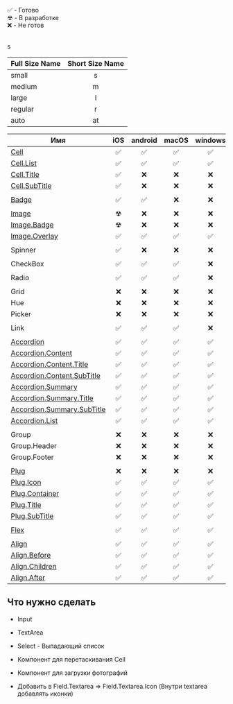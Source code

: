 &#9989; - Готово<br/>
&#9762; - В разработке<br/>
&#10060; - Не готов<br/>

<br/>s

| Full Size Name | Short Size Name |
| -------------- | :-------------: |
| small          |        s        |
| medium         |        m        |
| large          |        l        |
| regular        |        r        |
| auto           |       at        |

| Имя                                                                                 |   iOS    | android  |  macOS   | windows  |  others  |  Тесты   |
| ----------------------------------------------------------------------------------- | :------: | :------: | :------: | :------: | :------: | :------: |
| [Cell](/src/default/Blocks/Cell)                                                    | &#9989;  | &#9989;  | &#9989;  | &#9989;  | &#9989;  | &#10060; |
| [Cell.List](/src/default/Blocks/Cell/addons/CellList)                               | &#9989;  | &#9989;  | &#9989;  | &#9989;  | &#9989;  | &#10060; |
| [Cell.Title](/src/default/Blocks/Cell/Fonts/Title)                                  | &#9989;  | &#10060; | &#10060; | &#10060; | &#10060; | &#10060; |
| [Cell.SubTitle](/src/default/Blocks/Cell/Fonts/SubTitle)                            | &#9989;  | &#10060; | &#10060; | &#10060; | &#10060; | &#10060; |
|                                                                                     |          |          |          |          |          |          |
| [Badge](/src/default/Blocks/Badge)                                                  | &#9989;  | &#9989;  | &#10060; | &#10060; | &#10060; | &#10060; |
|                                                                                     |          |          |          |          |          |
| [Image](/src/default/Blocks/Image)                                                  | &#9762;  | &#10060; | &#10060; | &#10060; | &#10060; | &#10060; |
| [Image.Badge](/src/default/Blocks/Image/addons/ImageBadge)                          | &#9762;  | &#10060; | &#10060; | &#10060; | &#10060; | &#10060; |
| [Image.Overlay](/src/default/Blocks/Image/addons/ImageOverlay)                      | &#9989;  | &#9989;  | &#9989;  | &#9989;  | &#9989;  | &#10060; |
|                                                                                     |          |          |          |          |          |          |
| Spinner                                                                             | &#9989;  | &#10060; | &#10060; | &#10060; | &#9989;  | &#10060; |
|                                                                                     |          |          |          |          |          |          |
| CheckBox                                                                            | &#9989;  | &#9989;  | &#9989;  | &#10060; | &#9989;  | &#10060; |
|                                                                                     |          |          |          |          |          |          |
| Radio                                                                               | &#9989;  | &#9989;  | &#9989;  | &#10060; | &#9989;  | &#10060; |
|                                                                                     |          |          |          |          |          |          |
| Grid                                                                                | &#10060; | &#10060; | &#10060; | &#10060; | &#10060; | &#10060; |
| Hue                                                                                 | &#10060; | &#10060; | &#10060; | &#10060; | &#10060; | &#10060; |
| Picker                                                                              | &#10060; | &#10060; | &#10060; | &#10060; | &#10060; | &#10060; |
|                                                                                     |          |          |          |          |          |          |
| Link                                                                                | &#9989;  | &#9989;  | &#9989;  | &#10060; | &#10060; | &#10060; |
|                                                                                     |          |          |          |          |          |          |
| [Accordion](/src/default/Blocks/Accordion)                                          | &#9989;  | &#9989;  | &#9989;  | &#9989;  | &#9989;  | &#9989;  |
| [Accordion.Content](/src/default/Blocks/Accordion/addons/AccordionContent)          | &#9989;  | &#9989;  | &#9989;  | &#9989;  | &#9989;  | &#9989;  |
| [Accordion.Content.Title](/src/default/Blocks/Accordion/addons/AccordionContent)    | &#9989;  | &#9989;  | &#9989;  | &#9989;  | &#9989;  | &#9989;  |
| [Accordion.Content.SubTitle](/src/default/Blocks/Accordion/addons/AccordionContent) | &#9989;  | &#9989;  | &#9989;  | &#9989;  | &#9989;  | &#9989;  |
| [Accordion.Summary](/src/default/Blocks/Accordion/addons/AccordionSummary)          | &#9989;  | &#9989;  | &#9989;  | &#9989;  | &#9989;  | &#9989;  |
| [Accordion.Summary.Title](/src/default/Blocks/Accordion/addons/AccordionSummary)    | &#9989;  | &#9989;  | &#9989;  | &#9989;  | &#9989;  | &#9989;  |
| [Accordion.Summary.SubTitle](/src/default/Blocks/Accordion/addons/AccordionSummary) | &#9989;  | &#9989;  | &#9989;  | &#9989;  | &#9989;  | &#9989;  |
| [Accordion.List](/src/default/Blocks/Accordion/addons/AccordionList/)               | &#9989;  | &#9989;  | &#9989;  | &#9989;  | &#9989;  | &#9989;  |
|                                                                                     |          |          |          |          |          |          |
| Group                                                                               | &#10060; | &#10060; | &#10060; | &#10060; | &#10060; | &#10060; |
| Group.Header                                                                        | &#10060; | &#10060; | &#10060; | &#10060; | &#10060; | &#10060; |
| Group.Footer                                                                        | &#10060; | &#10060; | &#10060; | &#10060; | &#10060; | &#10060; |
|                                                                                     |          |          |          |          |          |          |
| [Plug](/src/default/Blocks/Plug)                                                    | &#10060; | &#10060; | &#10060; | &#10060; | &#10060; | &#10060; |
| [Plug.Icon](/src/default/Blocks/Plug/addons/Icon)                                   | &#9989;  | &#9989;  | &#9989;  | &#9989;  | &#9989;  | &#9989;  |
| [Plug.Container](/src/default/Blocks/Plug/addons/Container)                         | &#9989;  | &#9989;  | &#9989;  | &#9989;  | &#9989;  | &#9989;  |
| [Plug.Title](/src/default/Blocks/Plug/Fonts/Title)                                  | &#9989;  | &#9989;  | &#9989;  | &#9989;  | &#9989;  | &#9989;  |
| [Plug.SubTitle](/src/default/Blocks/Plug/Fonts/SubTitle)                            | &#9989;  | &#9989;  | &#9989;  | &#9989;  | &#9989;  | &#9989;  |
|                                                                                     |          |          |          |          |          |          |
| [Flex](/src/default/Blocks/Flex)                                                    | &#9989;  | &#9989;  | &#9989;  | &#9989;  | &#9989;  | &#9989;  |
|                                                                                     |          |          |          |          |          |          |
| [Align](/src/default/Blocks/Align)                                                  | &#9989;  | &#9989;  | &#9989;  | &#9989;  | &#9989;  | &#9989;  |
| [Align.Before](/src/default/templates/Align/addons/Before)                          | &#9989;  | &#9989;  | &#9989;  | &#9989;  | &#9989;  | &#9989;  |
| [Align.Children](/src/default/templates/Align/addons/Children)                      | &#9989;  | &#9989;  | &#9989;  | &#9989;  | &#9989;  | &#9989;  |
| [Align.After](/src/default/templates/Align/addons/After)                            | &#9989;  | &#9989;  | &#9989;  | &#9989;  | &#9989;  | &#9989;  |


## Что нужно сделать

- Input
- TextArea
- Select - Выпадающий список
- Компонент для перетаскивания Cell 
- Компонент для загрузки фотографий

- Добавить в Field.Textarea => Field.Textarea.Icon (Внутри textarea добавлять иконки)